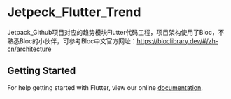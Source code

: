 # Jetpeck_Flutter_Trend

Jetpack_Github项目对应的趋势模块Flutter代码工程，项目架构使用了Bloc，不熟悉Bloc的小伙伴，可参考Bloc中文官方网址：https://bloclibrary.dev/#/zh-cn/architecture

## Getting Started

For help getting started with Flutter, view our online
[documentation](https://flutter.dev/).
